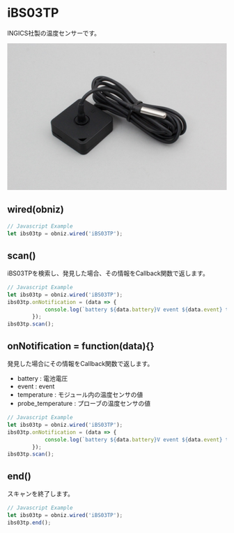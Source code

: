 # iBS03TP
INGICS社製の温度センサーです。

![](image.jpg)


## wired(obniz)

```javascript
// Javascript Example
let ibs03tp = obniz.wired('iBS03TP');
```

## scan()

iBS03TPを検索し、発見した場合、その情報をCallback関数で返します。

```javascript
// Javascript Example
let ibs03tp = obniz.wired('iBS03TP');
ibs03tp.onNotification = (data => {
            console.log(`battery ${data.battery}V event ${data.event} temperature ${data.temperature} probe_temperature ${data.probe_temperature}`);
        });
ibs03tp.scan();
```

## onNotification = function(data){}

発見した場合にその情報をCallback関数で返します。

- battery : 電池電圧
- event : event
- temperature : モジュール内の温度センサの値
- probe_temperature : プローブの温度センサの値

```javascript
// Javascript Example
let ibs03tp = obniz.wired('iBS03TP');
ibs03tp.onNotification = (data => {
            console.log(`battery ${data.battery}V event ${data.event} temperature ${data.temperature} probe_temperature ${data.probe_temperature}`);
        });
ibs03tp.scan();
```

## end()

スキャンを終了します。

```javascript
// Javascript Example
let ibs03tp = obniz.wired('iBS03TP');
ibs03tp.end();
```

